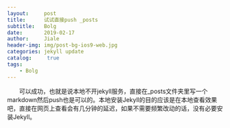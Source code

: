```yaml
---
layout:     post
title:      试试直接push _posts
subtitle:   Bolg
date:       2019-02-17
author:     Jiale
header-img: img/post-bg-ios9-web.jpg
categories: jekyll update
catalog: 	 true
tags:
    - Bolg
---
```

&emsp;&emsp;可以成功，也就是说本地不开jekyll服务，直接在_posts文件夹里写一个markdown然后push也是可以的。本地安装Jekyll的目的应该是在本地查看效果吧，直接在网页上查看会有几分钟的延迟，如果不需要频繁改动的话，没有必要安装Jekyll。
